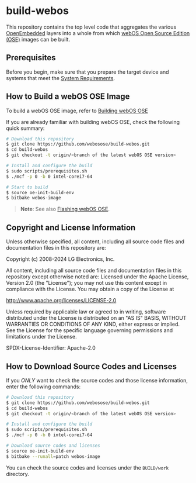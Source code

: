 # build-webos

This repository contains the top level code that aggregates the various [OpenEmbedded](http://openembedded.org) layers into a whole from which [webOS Open Source Edition (OSE)](https://www.webosose.org/) images can be built.

## Prerequisites

Before you begin, make sure that you prepare the target device and systems that meet the [System Requirements](https://www.webosose.org/docs/guides/setup/system-requirements/).

## How to Build a webOS OSE Image

To build a webOS OSE image, refer to [Building webOS OSE](https://www.webosose.org/docs/guides/setup/building-webos-ose/)

If you are already familiar with building webOS OSE, check the following quick summary:

``` bash
# Download this repository
$ git clone https://github.com/webosose/build-webos.git
$ cd build-webos
$ git checkout -t origin/<branch of the latest webOS OSE version>

# Install and configure the build
$ sudo scripts/prerequisites.sh
$ ./mcf -p 0 -b 0 intel-corei7-64

# Start to build
$ source oe-init-build-env
$ bitbake webos-image
```

> **Note**: See also [Flashing webOS OSE](https://www.webosose.org/docs/guides/setup/flashing-webos-ose/).

## Copyright and License Information

Unless otherwise specified, all content, including all source code files and documentation files in this repository are:

Copyright (c) 2008-2024 LG Electronics, Inc.

All content, including all source code files and documentation files in this repository except otherwise noted are: Licensed under the Apache License, Version 2.0 (the "License"); you may not use this content except in compliance with the License. You may obtain a copy of the License at

http://www.apache.org/licenses/LICENSE-2.0

Unless required by applicable law or agreed to in writing, software distributed under the License is distributed on an "AS IS" BASIS, WITHOUT WARRANTIES OR CONDITIONS OF ANY KIND, either express or implied. See the License for the specific language governing permissions and limitations under the License.

SPDX-License-Identifier: Apache-2.0

## How to Download Source Codes and Licenses

If you *ONLY* want to check the source codes and those license information, enter the following commands:

``` bash
# Download this repository
$ git clone https://github.com/webosose/build-webos.git
$ cd build-webos
$ git checkout -t origin/<branch of the latest webOS OSE version>

# Install and configure the build
$ sudo scripts/prerequisites.sh
$ ./mcf -p 0 -b 0 intel-corei7-64

# Download source codes and licenses
$ source oe-init-build-env
$ bitbake --runall=patch webos-image
```

You can check the source codes and licenses under the `BUILD/work` directory.
